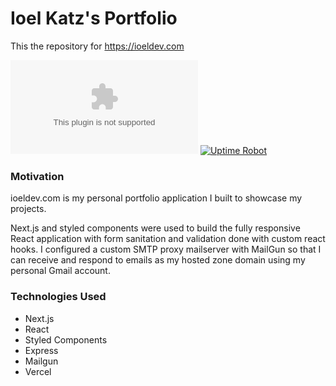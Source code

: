 # Ioel Katz's Portfolio

This the repository for https://ioeldev.com

[![GitHub issues](https://img.shields.io/github/issues/Icohen007/ioeldev.com)](https://github.com/Icohen007/ioeldev.com/issues) [![Uptime Robot](https://img.shields.io/uptimerobot/ratio/7/m784352489-f7ec45d48a0aa4ee2b70754c)](https://ioeldev.com)

### Motivation

ioeldev.com is my personal portfolio application I built to showcase my projects.

Next.js and styled components were used to build the fully responsive React application with form sanitation and validation done with custom react hooks.
I configured a custom SMTP proxy mailserver with MailGun so that I can receive and respond to emails as my hosted zone domain using my personal Gmail account.

### Technologies Used

- Next.js
- React
- Styled Components
- Express
- Mailgun
- Vercel
